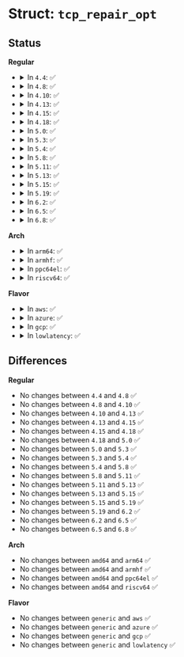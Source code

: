 # Struct: <code>tcp_repair_opt</code>

## Status
<b>Regular</b>
<ul>
<li>
<details>
<summary>In <code>4.4</code>: ✅</summary>

```c
struct tcp_repair_opt {
    __u32 opt_code;
    __u32 opt_val;
};
```
</details>
</li>
<li>
<details>
<summary>In <code>4.8</code>: ✅</summary>

```c
struct tcp_repair_opt {
    __u32 opt_code;
    __u32 opt_val;
};
```
</details>
</li>
<li>
<details>
<summary>In <code>4.10</code>: ✅</summary>

```c
struct tcp_repair_opt {
    __u32 opt_code;
    __u32 opt_val;
};
```
</details>
</li>
<li>
<details>
<summary>In <code>4.13</code>: ✅</summary>

```c
struct tcp_repair_opt {
    __u32 opt_code;
    __u32 opt_val;
};
```
</details>
</li>
<li>
<details>
<summary>In <code>4.15</code>: ✅</summary>

```c
struct tcp_repair_opt {
    __u32 opt_code;
    __u32 opt_val;
};
```
</details>
</li>
<li>
<details>
<summary>In <code>4.18</code>: ✅</summary>

```c
struct tcp_repair_opt {
    __u32 opt_code;
    __u32 opt_val;
};
```
</details>
</li>
<li>
<details>
<summary>In <code>5.0</code>: ✅</summary>

```c
struct tcp_repair_opt {
    __u32 opt_code;
    __u32 opt_val;
};
```
</details>
</li>
<li>
<details>
<summary>In <code>5.3</code>: ✅</summary>

```c
struct tcp_repair_opt {
    __u32 opt_code;
    __u32 opt_val;
};
```
</details>
</li>
<li>
<details>
<summary>In <code>5.4</code>: ✅</summary>

```c
struct tcp_repair_opt {
    __u32 opt_code;
    __u32 opt_val;
};
```
</details>
</li>
<li>
<details>
<summary>In <code>5.8</code>: ✅</summary>

```c
struct tcp_repair_opt {
    __u32 opt_code;
    __u32 opt_val;
};
```
</details>
</li>
<li>
<details>
<summary>In <code>5.11</code>: ✅</summary>

```c
struct tcp_repair_opt {
    __u32 opt_code;
    __u32 opt_val;
};
```
</details>
</li>
<li>
<details>
<summary>In <code>5.13</code>: ✅</summary>

```c
struct tcp_repair_opt {
    __u32 opt_code;
    __u32 opt_val;
};
```
</details>
</li>
<li>
<details>
<summary>In <code>5.15</code>: ✅</summary>

```c
struct tcp_repair_opt {
    __u32 opt_code;
    __u32 opt_val;
};
```
</details>
</li>
<li>
<details>
<summary>In <code>5.19</code>: ✅</summary>

```c
struct tcp_repair_opt {
    __u32 opt_code;
    __u32 opt_val;
};
```
</details>
</li>
<li>
<details>
<summary>In <code>6.2</code>: ✅</summary>

```c
struct tcp_repair_opt {
    __u32 opt_code;
    __u32 opt_val;
};
```
</details>
</li>
<li>
<details>
<summary>In <code>6.5</code>: ✅</summary>

```c
struct tcp_repair_opt {
    __u32 opt_code;
    __u32 opt_val;
};
```
</details>
</li>
<li>
<details>
<summary>In <code>6.8</code>: ✅</summary>

```c
struct tcp_repair_opt {
    __u32 opt_code;
    __u32 opt_val;
};
```
</details>
</li>
</ul>
<b>Arch</b>
<ul>
<li>
<details>
<summary>In <code>arm64</code>: ✅</summary>

```c
struct tcp_repair_opt {
    __u32 opt_code;
    __u32 opt_val;
};
```
</details>
</li>
<li>
<details>
<summary>In <code>armhf</code>: ✅</summary>

```c
struct tcp_repair_opt {
    __u32 opt_code;
    __u32 opt_val;
};
```
</details>
</li>
<li>
<details>
<summary>In <code>ppc64el</code>: ✅</summary>

```c
struct tcp_repair_opt {
    __u32 opt_code;
    __u32 opt_val;
};
```
</details>
</li>
<li>
<details>
<summary>In <code>riscv64</code>: ✅</summary>

```c
struct tcp_repair_opt {
    __u32 opt_code;
    __u32 opt_val;
};
```
</details>
</li>
</ul>
<b>Flavor</b>
<ul>
<li>
<details>
<summary>In <code>aws</code>: ✅</summary>

```c
struct tcp_repair_opt {
    __u32 opt_code;
    __u32 opt_val;
};
```
</details>
</li>
<li>
<details>
<summary>In <code>azure</code>: ✅</summary>

```c
struct tcp_repair_opt {
    __u32 opt_code;
    __u32 opt_val;
};
```
</details>
</li>
<li>
<details>
<summary>In <code>gcp</code>: ✅</summary>

```c
struct tcp_repair_opt {
    __u32 opt_code;
    __u32 opt_val;
};
```
</details>
</li>
<li>
<details>
<summary>In <code>lowlatency</code>: ✅</summary>

```c
struct tcp_repair_opt {
    __u32 opt_code;
    __u32 opt_val;
};
```
</details>
</li>
</ul>

## Differences
<b>Regular</b>
<ul>
<li>
No changes between <code>4.4</code> and <code>4.8</code> ✅
</li>
<li>
No changes between <code>4.8</code> and <code>4.10</code> ✅
</li>
<li>
No changes between <code>4.10</code> and <code>4.13</code> ✅
</li>
<li>
No changes between <code>4.13</code> and <code>4.15</code> ✅
</li>
<li>
No changes between <code>4.15</code> and <code>4.18</code> ✅
</li>
<li>
No changes between <code>4.18</code> and <code>5.0</code> ✅
</li>
<li>
No changes between <code>5.0</code> and <code>5.3</code> ✅
</li>
<li>
No changes between <code>5.3</code> and <code>5.4</code> ✅
</li>
<li>
No changes between <code>5.4</code> and <code>5.8</code> ✅
</li>
<li>
No changes between <code>5.8</code> and <code>5.11</code> ✅
</li>
<li>
No changes between <code>5.11</code> and <code>5.13</code> ✅
</li>
<li>
No changes between <code>5.13</code> and <code>5.15</code> ✅
</li>
<li>
No changes between <code>5.15</code> and <code>5.19</code> ✅
</li>
<li>
No changes between <code>5.19</code> and <code>6.2</code> ✅
</li>
<li>
No changes between <code>6.2</code> and <code>6.5</code> ✅
</li>
<li>
No changes between <code>6.5</code> and <code>6.8</code> ✅
</li>
</ul>
<b>Arch</b>
<ul>
<li>
No changes between <code>amd64</code> and <code>arm64</code> ✅
</li>
<li>
No changes between <code>amd64</code> and <code>armhf</code> ✅
</li>
<li>
No changes between <code>amd64</code> and <code>ppc64el</code> ✅
</li>
<li>
No changes between <code>amd64</code> and <code>riscv64</code> ✅
</li>
</ul>
<b>Flavor</b>
<ul>
<li>
No changes between <code>generic</code> and <code>aws</code> ✅
</li>
<li>
No changes between <code>generic</code> and <code>azure</code> ✅
</li>
<li>
No changes between <code>generic</code> and <code>gcp</code> ✅
</li>
<li>
No changes between <code>generic</code> and <code>lowlatency</code> ✅
</li>
</ul>
